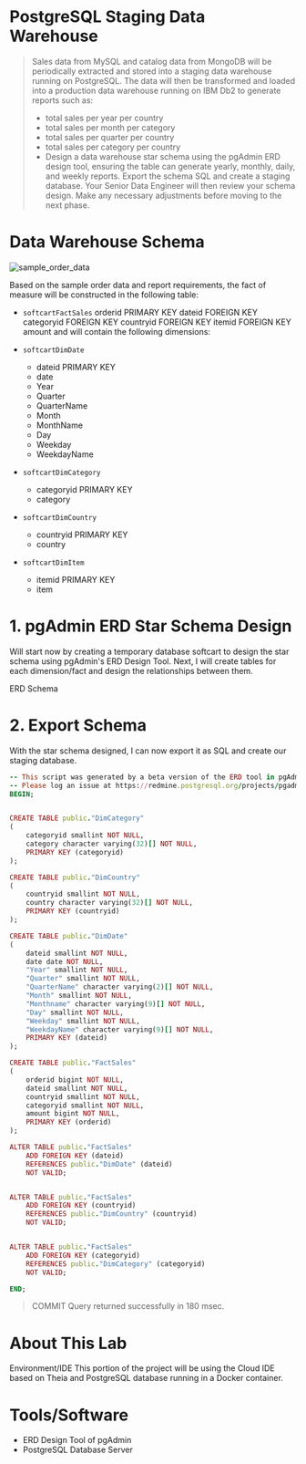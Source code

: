 # PostgreSQL Staging Data Warehouse
> Sales data from MySQL and catalog data from MongoDB will be periodically extracted and stored into a staging data warehouse running on PostgreSQL. The data will then be transformed and loaded into a production data warehouse running on IBM Db2 to generate reports such as:
>- total sales per year per country
>- total sales per month per category
>- total sales per quarter per country
>- total sales per category per country
>- Design a data warehouse star schema using the pgAdmin ERD design tool, ensuring the table can generate yearly, monthly, daily, and weekly reports. Export the schema SQL and create a staging database. Your Senior Data Engineer will then review your schema design. Make any necessary adjustments before moving to the next phase.

# Data Warehouse Schema
![sample_order_data](https://github.com/rupamdusane/IBM-Data_Engineering_Capstone_Project/assets/92736419/c4ab6fa8-a359-4e49-a179-374a1e5ed3eb)

Based on the sample order data and report requirements, the fact of measure will be constructed in the following table:

- `softcartFactSales`
orderid PRIMARY KEY
dateid FOREIGN KEY
categoryid FOREIGN KEY
countryid FOREIGN KEY
itemid FOREIGN KEY
amount
and will contain the following dimensions:

- `softcartDimDate`
  - dateid PRIMARY KEY
  - date
  - Year
  - Quarter
  - QuarterName
  - Month
  - MonthName
  - Day
  - Weekday
  - WeekdayName
- `softcartDimCategory`
  - categoryid PRIMARY KEY
  - category
- `softcartDimCountry`
  - countryid PRIMARY KEY
  - country
- `softcartDimItem`
  - itemid PRIMARY KEY
  - item
# 1. pgAdmin ERD Star Schema Design
Will start now by creating a temporary database softcart to design the star schema using pgAdmin's ERD Design Tool. Next, I will create tables for each dimension/fact and design the relationships between them.

ERD Schema

# 2. Export Schema
With the star schema designed, I can now export it as SQL and create our staging database.
```ruby
-- This script was generated by a beta version of the ERD tool in pgAdmin 4.
-- Please log an issue at https://redmine.postgresql.org/projects/pgadmin4/issues/new if you find any bugs, including reproduction steps.
BEGIN;


CREATE TABLE public."DimCategory"
(
    categoryid smallint NOT NULL,
    category character varying(32)[] NOT NULL,
    PRIMARY KEY (categoryid)
);

CREATE TABLE public."DimCountry"
(
    countryid smallint NOT NULL,
    country character varying(32)[] NOT NULL,
    PRIMARY KEY (countryid)
);

CREATE TABLE public."DimDate"
(
    dateid smallint NOT NULL,
    date date NOT NULL,
    "Year" smallint NOT NULL,
    "Quarter" smallint NOT NULL,
    "QuarterName" character varying(2)[] NOT NULL,
    "Month" smallint NOT NULL,
    "Monthname" character varying(9)[] NOT NULL,
    "Day" smallint NOT NULL,
    "Weekday" smallint NOT NULL,
    "WeekdayName" character varying(9)[] NOT NULL,
    PRIMARY KEY (dateid)
);

CREATE TABLE public."FactSales"
(
    orderid bigint NOT NULL,
    dateid smallint NOT NULL,
    countryid smallint NOT NULL,
    categoryid smallint NOT NULL,
    amount bigint NOT NULL,
    PRIMARY KEY (orderid)
);

ALTER TABLE public."FactSales"
    ADD FOREIGN KEY (dateid)
    REFERENCES public."DimDate" (dateid)
    NOT VALID;


ALTER TABLE public."FactSales"
    ADD FOREIGN KEY (countryid)
    REFERENCES public."DimCountry" (countryid)
    NOT VALID;


ALTER TABLE public."FactSales"
    ADD FOREIGN KEY (categoryid)
    REFERENCES public."DimCategory" (categoryid)
    NOT VALID;

END;
```
> COMMIT
> Query returned successfully in 180 msec.
# About This Lab
Environment/IDE
This portion of the project will be using the Cloud IDE based on Theia and PostgreSQL database running in a Docker container.

# Tools/Software
- ERD Design Tool of pgAdmin
- PostgreSQL Database Server
